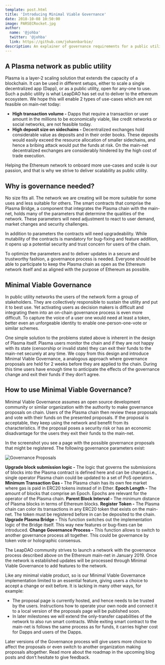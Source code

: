 ```yaml
---
template: post.html
title: 'Introducing Minimal Viable Governance'
date: 2018-10-08 10:50:00
image: PARSECRocket.jpg
author:
  name: '@johba'
  twitter: '@johba'
  link: https://github.com/johannbarbie/
description: An explainer of governance requirements for a public utility Plasma chain.
---
```


## A Plasma network as public utility

Plasma is a layer-2 scaling solution that extends the capacity of a blockchain. It can be used in different setups, either to scale a single decentralized app (Dapp), or as a public utility, open for any-one to use. 
Such a public utility is what LeapDAO has set out to deliver to the ethereum ecosystem. We hope this will enable 2 types of use-cases which are not feasible on main-net today:

- **High transaction volume -** Dapps that require a transaction or user amount in the millions to be economically viable, like credit networks or social networks, are not feasible today.
- **High deposit size on sidechains -** Decentralized exchanges hold considerable value as deposits and in their order books. These deposits would easily exceed the resource allocation of smaller sidechains, and hence a bribing attack would put the funds at risk. On the main-net decentralized exchanges are considerably hindered by the high cost of trade execution. 

Helping the Ethereum network to onboard more use-cases and scale is our passion, and that is why we strive to deliver scalability as public utility.


## Why is governance needed?

No size fits all. The network we are creating will be more suitable for some uses and less suitable for others. The smart contracts that comprise the Plasma Bridge, a component that integrates the Plasma chain with the main-net, holds many of the parameters that determine the qualities of the network. These parameters will need adjustment to react to user demand, market changes and security challenges. 

In addition to parameters the contracts will need upgradeability. While mutability of the contracts is mandatory for bug-fixing and feature addition, it opens up a potential security and trust concern for users of the chain.

To optimize the parameters and to deliver updates in a secure and trustworthy fashion, a governance process is needed. Everyone should be able to participate to keep the Plasma chain as open as the Ethereum network itself and as aligned with the purpose of Ethereum as possible.

## Minimal Viable Governance

In public utility networks the users of the network form a group of stakeholders. They are collectively responsible to sustain the utility and put it to best use. Yet activating users as decision makers is difficult and integrating them into an on-chain governance process is even more difficult. To capture the voice of a user one would need at least a token, better even an unforgeable identity to enable one-person-one-vote or similar schemes.

One simple solution to the problems stated above is inherent in the design of Plasma itself. Plasma users monitor the chain and if they are not happy with its state (censorship or invalid state) they can exit their funds to the main-net securely at any time. We copy from this design and introduce Minimal Viable Governance, a analogous approach where governance proposals are held for 2 weeks before they are applied to the chain. During this time users have enough time to anticipate the effects of the governance change and exit their funds if they don’t agree.

## How to use Minimal Viable Governance?

Minimal Viable Governance assumes an open source development community or similar organization with the authority to make governance proposals on chain. Users of the Plasma chain then review these proposals and vote with their funds on the presented proposals. If the proposal is acceptable, they keep using the network and benefit from its characteristics. If the proposal poses a security risk or has an economic disadvantage for the users they exit their funds to the main-net.

In the screenshot you see a page with the possible governance proposals that might be registered. The following governance parameters exist:

<img src="/img/blog/MVG.jpg" alt="Governance Proposals">

**Upgrade block submission logic -** The logic that governs the submissions of blocks into the Plasma contract is defined here and can be changed.i.e., single operator Plasma chain could be updated to a set of PoS operators.
**Minimum Transaction Gas -** The Plasma chain has its own fee market where gas is paid in ERC20 tokens instead of in Ether.
**Epoch Length -** The amount of blocks that comprise an Epoch. Epochs are relevant for the operator of the Plasma chain.
**Parent Block Interval -** The minimum distance of Plasma blocks in terms of Ethereum blocks.
**Register Token -** The Plasma chain can color its transactions in any ERC20 token that exists on the main-net. The token must be registered before in can be deposited to the chain.
**Upgrade Plasma Bridge -** This function switches out the implementation logic of the Bridge itself. This way new features or bug-fixes can be introduced.
**Change Governance Process -** This function allows to switch to another governance process all together. This could be governance by token vote or holographic consensus.

The LeapDAO community strives to launch a network with the governance process described above on the Ethereum main-net in January 2019. Once the network is established updates will be processed through Minimal Viable Governance to add features to the network.

Like any minimal viable product, so is our Minimal Viable Governance implementation limited to an essential feature, giving users a choice to accept a change or exit before. It is lacking in many other ways, for example:

- The proposal page is currently hosted, and hence needs to be trusted by the users. Instructions how to operate your own node and connect it to a local version of the proposals page will be published soon.
- In later milestones we will extend the only-transfer capabilities of the network to also run smart contracts. While exiting smart contract to the main-net is follows the same process as for funds, it carries higher cost for Dapps and users of the Dapps.

Later versions of the Governance process will give users more choice to affect the proposals or even switch to another organization making proposals altogether. Read more about the roadmap in the upcoming blog posts and don’t hesitate to give feedback.

